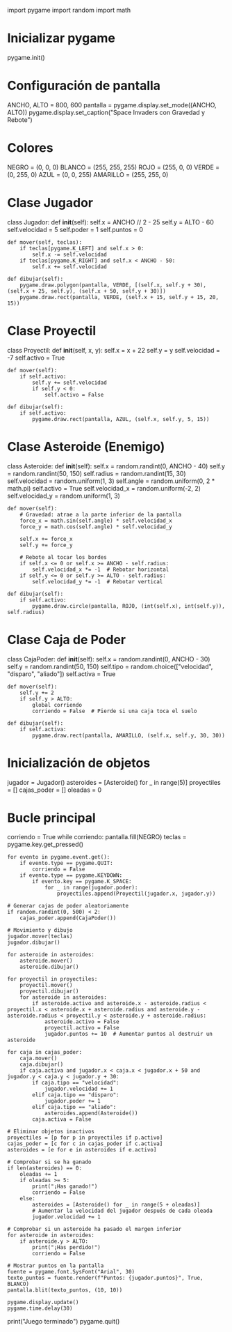 import pygame
import random
import math

# Inicializar pygame
pygame.init()

# Configuración de pantalla
ANCHO, ALTO = 800, 600
pantalla = pygame.display.set_mode((ANCHO, ALTO))
pygame.display.set_caption("Space Invaders con Gravedad y Rebote")

# Colores
NEGRO = (0, 0, 0)
BLANCO = (255, 255, 255)
ROJO = (255, 0, 0)
VERDE = (0, 255, 0)
AZUL = (0, 0, 255)
AMARILLO = (255, 255, 0)

# Clase Jugador
class Jugador:
    def __init__(self):
        self.x = ANCHO // 2 - 25
        self.y = ALTO - 60
        self.velocidad = 5
        self.poder = 1
        self.puntos = 0
    
    def mover(self, teclas):
        if teclas[pygame.K_LEFT] and self.x > 0:
            self.x -= self.velocidad
        if teclas[pygame.K_RIGHT] and self.x < ANCHO - 50:
            self.x += self.velocidad
    
    def dibujar(self):
        pygame.draw.polygon(pantalla, VERDE, [(self.x, self.y + 30), (self.x + 25, self.y), (self.x + 50, self.y + 30)])
        pygame.draw.rect(pantalla, VERDE, (self.x + 15, self.y + 15, 20, 15))

# Clase Proyectil
class Proyectil:
    def __init__(self, x, y):
        self.x = x + 22
        self.y = y
        self.velocidad = -7
        self.activo = True
    
    def mover(self):
        if self.activo:
            self.y += self.velocidad
            if self.y < 0:
                self.activo = False
    
    def dibujar(self):
        if self.activo:
            pygame.draw.rect(pantalla, AZUL, (self.x, self.y, 5, 15))

# Clase Asteroide (Enemigo)
class Asteroide:
    def __init__(self):
        self.x = random.randint(0, ANCHO - 40)
        self.y = random.randint(50, 150)
        self.radius = random.randint(15, 30)
        self.velocidad = random.uniform(1, 3)
        self.angle = random.uniform(0, 2 * math.pi)
        self.activo = True
        self.velocidad_x = random.uniform(-2, 2)
        self.velocidad_y = random.uniform(1, 3)
    
    def mover(self):
        # Gravedad: atrae a la parte inferior de la pantalla
        force_x = math.sin(self.angle) * self.velocidad_x
        force_y = math.cos(self.angle) * self.velocidad_y

        self.x += force_x
        self.y += force_y

        # Rebote al tocar los bordes
        if self.x <= 0 or self.x >= ANCHO - self.radius:
            self.velocidad_x *= -1  # Rebotar horizontal
        if self.y <= 0 or self.y >= ALTO - self.radius:
            self.velocidad_y *= -1  # Rebotar vertical
    
    def dibujar(self):
        if self.activo:
            pygame.draw.circle(pantalla, ROJO, (int(self.x), int(self.y)), self.radius)

# Clase Caja de Poder
class CajaPoder:
    def __init__(self):
        self.x = random.randint(0, ANCHO - 30)
        self.y = random.randint(50, 150)
        self.tipo = random.choice(["velocidad", "disparo", "aliado"])
        self.activa = True
    
    def mover(self):
        self.y += 2
        if self.y > ALTO:
            global corriendo
            corriendo = False  # Pierde si una caja toca el suelo
    
    def dibujar(self):
        if self.activa:
            pygame.draw.rect(pantalla, AMARILLO, (self.x, self.y, 30, 30))

# Inicialización de objetos
jugador = Jugador()
asteroides = [Asteroide() for _ in range(5)]
proyectiles = []
cajas_poder = []
oleadas = 0

# Bucle principal
corriendo = True
while corriendo:
    pantalla.fill(NEGRO)
    teclas = pygame.key.get_pressed()
    
    for evento in pygame.event.get():
        if evento.type == pygame.QUIT:
            corriendo = False
        if evento.type == pygame.KEYDOWN:
            if evento.key == pygame.K_SPACE:
                for _ in range(jugador.poder):
                    proyectiles.append(Proyectil(jugador.x, jugador.y))
    
    # Generar cajas de poder aleatoriamente
    if random.randint(0, 500) < 2:
        cajas_poder.append(CajaPoder())
    
    # Movimiento y dibujo
    jugador.mover(teclas)
    jugador.dibujar()
    
    for asteroide in asteroides:
        asteroide.mover()
        asteroide.dibujar()
    
    for proyectil in proyectiles:
        proyectil.mover()
        proyectil.dibujar()
        for asteroide in asteroides:
            if asteroide.activo and asteroide.x - asteroide.radius < proyectil.x < asteroide.x + asteroide.radius and asteroide.y - asteroide.radius < proyectil.y < asteroide.y + asteroide.radius:
                asteroide.activo = False
                proyectil.activo = False
                jugador.puntos += 10  # Aumentar puntos al destruir un asteroide
    
    for caja in cajas_poder:
        caja.mover()
        caja.dibujar()
        if caja.activa and jugador.x < caja.x < jugador.x + 50 and jugador.y < caja.y < jugador.y + 30:
            if caja.tipo == "velocidad":
                jugador.velocidad += 1
            elif caja.tipo == "disparo":
                jugador.poder += 1
            elif caja.tipo == "aliado":
                asteroides.append(Asteroide())
            caja.activa = False
    
    # Eliminar objetos inactivos
    proyectiles = [p for p in proyectiles if p.activo]
    cajas_poder = [c for c in cajas_poder if c.activa]
    asteroides = [e for e in asteroides if e.activo]
    
    # Comprobar si se ha ganado
    if len(asteroides) == 0:
        oleadas += 1
        if oleadas >= 5:
            print("¡Has ganado!")
            corriendo = False
        else:
            asteroides = [Asteroide() for _ in range(5 + oleadas)]
            # Aumentar la velocidad del jugador después de cada oleada
            jugador.velocidad += 1
    
    # Comprobar si un asteroide ha pasado el margen inferior
    for asteroide in asteroides:
        if asteroide.y > ALTO:
            print("¡Has perdido!")
            corriendo = False
    
    # Mostrar puntos en la pantalla
    fuente = pygame.font.SysFont("Arial", 30)
    texto_puntos = fuente.render(f"Puntos: {jugador.puntos}", True, BLANCO)
    pantalla.blit(texto_puntos, (10, 10))
    
    pygame.display.update()
    pygame.time.delay(30)

print("Juego terminado")
pygame.quit()
 

